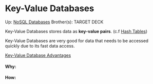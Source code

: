 # Key-Value Databases

Up: [NoSQL Databases](nosql_databases)
Brother(s):
TARGET DECK

Key-Value Databases stores data as **key-value pairs**. (c.f [Hash Tables](hash_tables))

Key-Value Databases are very good for data that needs to be accessed quickly due to its fast data access.

[Key-Value Database Advantages](key-value_database_advantages)

































#### Why:
#### How:









